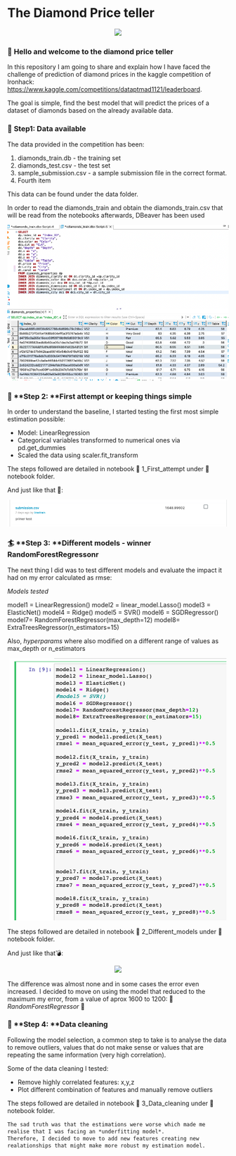 # The Diamond Price teller 

<p align="center"><img src="https://www.ardeaprints.com/p/172/dog-jack-russell-terrier-dressed-fortune-teller-13483864.jpg"></p>



### :raising_hand: **Hello and welcome to the diamond price teller** 
In this repository I am going to share and explain how I have faced the challenge of prediction of diamond prices in the kaggle competition of Ironhack: https://www.kaggle.com/competitions/dataptmad1121/leaderboard.

The goal is simple, find the best model that will predict the prices of a dataset of diamonds based on the already available data.


### :bookmark_tabs: **Step1: Data available**
The data provided in the competition has been: 

<ol>
  <li>diamonds_train.db - the training set</li>
  <li>diamonds_test.csv - the test set</li>
  <li>sample_submission.csv - a sample submission file in the correct format.</li>
  <li>Fourth item</li>
</ol>

This data can be found under the data folder. 

In order to read the diamonds_train and obtain the diamonds_train.csv that will be read from the notebooks afterwards, DBeaver has been used 

<p align="center"><img src="./images/DBeaver.png"></p>


### :running: **Step 2: **First attempt or keeping things simple

In order to understand the baseline, I started testing the first most simple estimation possible: 
- Model: LinearRegression 
- Categorical variables transformed to numerical ones via pd.get_dummies
- Scaled the data using scaler.fit_transform

The steps followed are detailed in notebook  :page_with_curl: 1_First_attempt under :open_file_folder:notebook folder. 

And just like that :tada::

<p align="center"><img src="./images/first_attempt.png"></p>


### :surfer: **Step 3: **Different models - winner RandomForestRegressonr

The next thing I did was to test different models and evaluate the impact it had on my error calculated as rmse: 

*Models tested* 

model1 = LinearRegression()
model2 = linear_model.Lasso()
model3 = ElasticNet()
model4 = Ridge()
model5 = SVR()
model6 = SGDRegressor()
model7= RandomForestRegressor(max_depth=12)
model8= ExtraTreesRegressor(n_estimators=15)


Also, *hyperparams* where also modified on a different range of values as max_depth or n_estimators

<p align="center"><img src="./images/models.png"></p>

The steps followed are detailed in notebook  :page_with_curl: 2_Different_models under :open_file_folder:notebook folder. 

And just like that:bomb::

<p align="center"><img src="./images/models_kaggle.png.png"></p>

The difference was almost none and in some cases the error even increased. 
I decided to move on using the model that reduced to the maximum my error, from a value of aprox 1600 to 1200: :purple_heart: *RandomForestRegressor* :purple_heart:



### :hammer: **Step 4: **Data cleaning 

Following the model selection, a common step to take is to analyse the data to remove outliers, values that do not make sense or values that are repeating the same information (very high correlation). 

Some of the data cleaning I tested:

- Remove highly correlated features: x,y,z 
- Plot different combination of features and manually remove outliers

The steps followed are detailed in notebook  :page_with_curl: 3_Data_cleaning under :open_file_folder:notebook folder. 


```
The sad truth was that the estimations were worse which made me realise that I was facing an *underfitting model*. 
Therefore, I decided to move to add new features creating new realationships that might make more robust my estimation model.
        
```























